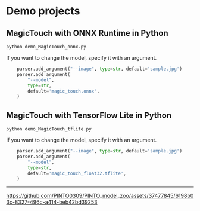 # Demo projects

## MagicTouch with ONNX Runtime in Python
```
python demo_MagicTouch_onnx.py
```

If you want to change the model, specify it with an argument.
```python
    parser.add_argument("--image", type=str, default='sample.jpg')
    parser.add_argument(
        "--model",
        type=str,
        default='magic_touch.onnx',
    )
```

## MagicTouch with TensorFlow Lite in Python
```
python demo_MagicTouch_tflite.py
```

If you want to change the model, specify it with an argument.
```python
    parser.add_argument("--image", type=str, default='sample.jpg')
    parser.add_argument(
        "--model",
        type=str,
        default='magic_touch_float32.tflite',
    )
```

---
https://github.com/PINTO0309/PINTO_model_zoo/assets/37477845/6198b03c-8327-496c-a414-beb42bd39253
